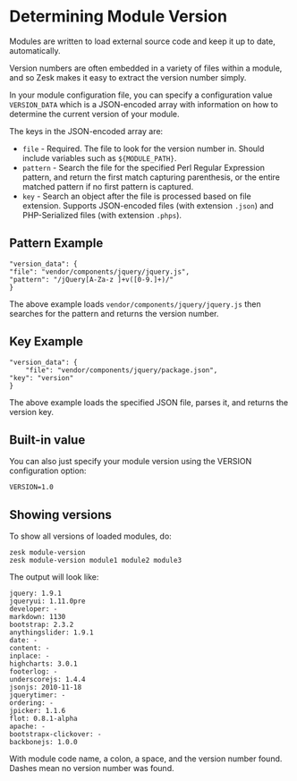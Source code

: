 # Determining Module Version 

Modules are written to load external source code and keep it up to date, automatically.

Version numbers are often embedded in a variety of files within a module, and so Zesk makes it easy to extract the version number simply.

In your module configuration file, you can specify a configuration value `VERSION_DATA` which is a JSON-encoded array with information on how to determine the current version of your module.

The keys in the JSON-encoded array are:

- `file` - Required. The file to look for the version number in. Should include variables such as `${MODULE_PATH}`.
- `pattern` - Search the file for the specified Perl Regular Expression pattern, and return the first match capturing parenthesis, or the entire matched pattern if no first pattern is captured.
- `key` - Search an object after the file is processed based on file extension. Supports JSON-encoded files (with extension `.json`) and PHP-Serialized files (with extension `.phps`).

## Pattern Example

    "version_data": { 
	"file": "vendor/components/jquery/jquery.js", 
	"pattern": "/jQuery[A-Za-z ]+v([0-9.]+)/" 
    }

The above example loads `vendor/components/jquery/jquery.js` then searches for the pattern and returns the version number.

## Key Example

    "version_data": { 
        "file": "vendor/components/jquery/package.json", 
	"key": "version"
    }

The above example loads the specified JSON file, parses it, and returns the version key.

## Built-in value

You can also just specify your module version using the VERSION configuration option:

	VERSION=1.0

## Showing versions

To show all versions of loaded modules, do:

	zesk module-version
	zesk module-version module1 module2 module3
	
The output will look like:

	jquery: 1.9.1
	jqueryui: 1.11.0pre
	developer: -
	markdown: 1130
	bootstrap: 2.3.2
	anythingslider: 1.9.1
	date: -
	content: -
	inplace: -
	highcharts: 3.0.1
	footerlog: -
	underscorejs: 1.4.4
	jsonjs: 2010-11-18
	jquerytimer: -
	ordering: -
	jpicker: 1.1.6
	flot: 0.8.1-alpha
	apache: -
	bootstrapx-clickover: -
	backbonejs: 1.0.0

With module code name, a colon, a space, and the version number found. Dashes mean no version number was found.

